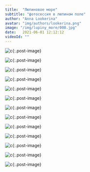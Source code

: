 ```yaml
---
title:  "Люпиновое море"
subtitle: "фотосессия в люпином поле"
author: "Anna Lookerina"
avatar: "img/authors/lookerina.png"
image: "/img/lupiny_more/000.jpg"
date:   2021-06-01 12:12:12
videoId: ""
---
```

![c](./img/lupiny_more/1.jpg){:.post-image}

![c](./img/lupiny_more/2.jpg){:.post-image}

![c](./img/lupiny_more/3.jpg){:.post-image}

![c](./img/lupiny_more/4.jpg){:.post-image}

![c](./img/lupiny_more/5.jpg){:.post-image}

![c](./img/lupiny_more/6.jpg){:.post-image}

![c](./img/lupiny_more/7.jpg){:.post-image}

![c](./img/lupiny_more/8.jpg){:.post-image}

![c](./img/lupiny_more/9.jpg){:.post-image}

![c](./img/lupiny_more/10.jpg){:.post-image}

![c](./img/lupiny_more/11.jpg){:.post-image}

![c](./img/lupiny_more/12.jpg){:.post-image}

![c](./img/lupiny_more/000.jpg){:.post-image}

